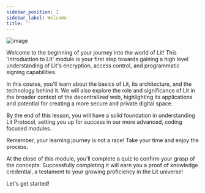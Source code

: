 ```yaml
---
sidebar_position: 1
sidebar_label: Welcome
title: ''
---
```


![image](../../static/img/ll_welcome.png)

Welcome to the beginning of your journey into the world of Lit! This 'Introduction to Lit' module is your first step towards gaining a high level understanding of Lit's encryption, access control, and programmatic signing capabilities.

In this course, you'll learn about the basics of Lit, its architecture, and the technology behind it. We will also explore the role and significance of Lit in the broader context of the decentralized web, highlighting its applications and potential for creating a more secure and private digital space.

By the end of this lesson, you will have a solid foundation in understanding Lit Protocol, setting you up for success in our more advanced, coding focused modules.

Remember, your learning journey is not a race! Take your time and enjoy the process.

At the close of this module, you'll complete a quiz to confirm your grasp of the concepts. Successfully completing it will earn you a proof of knowledge credential, a testament to your growing proficiency in the Lit universe!

Let's get started!

